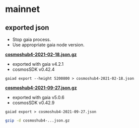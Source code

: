 # mainnet

## exported json
- Stop gaia process.
- Use appropriate gaia node version.

**[cosmoshub4-2021-02-18.json.gz](./cosmoshub4-2021-02-18.json.gz)**
- exported with gaia v4.2.1
- cosmosSDK v0.42.4

```
gaiad export --height 5200800 > cosmoshub4-2021-02-18.json
```


**[cosmoshub4-2021-09-27.json.gz](./cosmoshub4-2021-09-27.json.gz)**
- exported with gaia v5.0.6
- cosmosSDK v0.42.9

```
gaiad export > cosmoshub4-2021-09-27.json
```

```sh
gzip -d cosmoshub4-...json.gz
```
